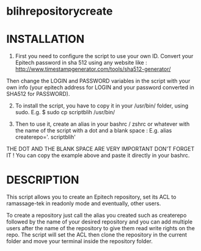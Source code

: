 # blihrepositorycreate

# INSTALLATION

1. First you need to configure the script to use your own ID.
  Convert your Epitech password in sha 512 using any website like :
  http://www.timestampgenerator.com/tools/sha512-generator/
  
  Then change the LOGIN and PASSWORD variables in the script with your own info (your epitech address for LOGIN and
  your password converted in SHA512 for PASSWORD).

2. To install the script, you have to copy it in your /usr/bin/ folder, using sudo.
  E.g. $ sudo cp scriptblih /usr/bin/

3. Then to use it, create an alias in your bashrc / zshrc or whatever with the name of the script with a dot and a blank space :
  E.g. alias createrepo='. scriptblih'
  
  THE DOT AND THE BLANK SPACE ARE VERY IMPORTANT DON'T FORGET IT ! You can copy the example above and paste it directly in your bashrc.

# DESCRIPTION

This script allows you to create an Epitech repository, set its ACL to ramassage-tek in readonly mode and eventually, other users.

To create a repository just call the alias you created such as createrepo followed by the name of your desired repository and you can add multiple users after the name of the repository to give them read write rights on the repo.
The script will set the ACL then clone the repository in the current folder and move your terminal inside the repository folder.
